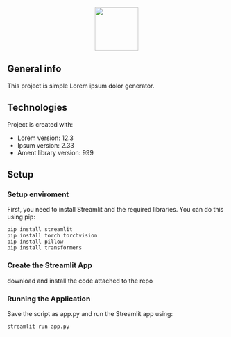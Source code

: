 <div id="header" align="center">
  <img src="https://media.giphy.com/media/M9gbBd9nbDrOTu1Mqx/giphy.gif" width="100"/>
</div>

## General info
This project is simple Lorem ipsum dolor generator.
	
## Technologies
Project is created with:
* Lorem version: 12.3
* Ipsum version: 2.33
* Ament library version: 999
	
## Setup
### Setup enviroment
First, you need to install Streamlit and the required libraries. You can do this using pip:
```
pip install streamlit
pip install torch torchvision
pip install pillow
pip install transformers
```
### Create the Streamlit App
download and install the code attached to the repo
### Running the Application
Save the script as app.py and run the Streamlit app using:
```
streamlit run app.py
```
